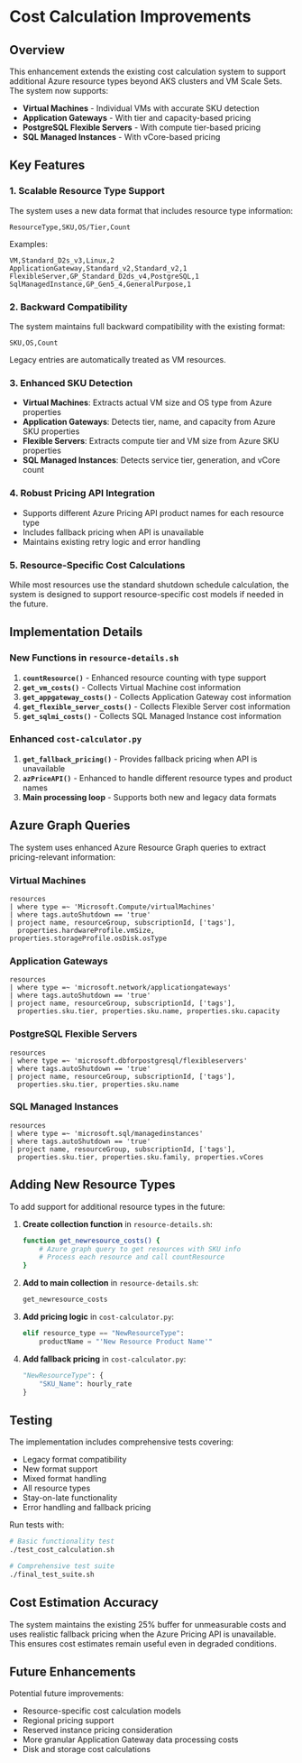 # Cost Calculation Improvements

## Overview

This enhancement extends the existing cost calculation system to support additional Azure resource types beyond AKS clusters and VM Scale Sets. The system now supports:

- **Virtual Machines** - Individual VMs with accurate SKU detection
- **Application Gateways** - With tier and capacity-based pricing
- **PostgreSQL Flexible Servers** - With compute tier-based pricing  
- **SQL Managed Instances** - With vCore-based pricing

## Key Features

### 1. Scalable Resource Type Support

The system uses a new data format that includes resource type information:
```
ResourceType,SKU,OS/Tier,Count
```

Examples:
```
VM,Standard_D2s_v3,Linux,2
ApplicationGateway,Standard_v2,Standard_v2,1
FlexibleServer,GP_Standard_D2ds_v4,PostgreSQL,1
SqlManagedInstance,GP_Gen5_4,GeneralPurpose,1
```

### 2. Backward Compatibility

The system maintains full backward compatibility with the existing format:
```
SKU,OS,Count
```

Legacy entries are automatically treated as VM resources.

### 3. Enhanced SKU Detection

- **Virtual Machines**: Extracts actual VM size and OS type from Azure properties
- **Application Gateways**: Detects tier, name, and capacity from Azure SKU properties
- **Flexible Servers**: Extracts compute tier and VM size from Azure SKU properties
- **SQL Managed Instances**: Detects service tier, generation, and vCore count

### 4. Robust Pricing API Integration

- Supports different Azure Pricing API product names for each resource type
- Includes fallback pricing when API is unavailable
- Maintains existing retry logic and error handling

### 5. Resource-Specific Cost Calculations

While most resources use the standard shutdown schedule calculation, the system is designed to support resource-specific cost models if needed in the future.

## Implementation Details

### New Functions in `resource-details.sh`

1. **`countResource()`** - Enhanced resource counting with type support
2. **`get_vm_costs()`** - Collects Virtual Machine cost information
3. **`get_appgateway_costs()`** - Collects Application Gateway cost information
4. **`get_flexible_server_costs()`** - Collects Flexible Server cost information
5. **`get_sqlmi_costs()`** - Collects SQL Managed Instance cost information

### Enhanced `cost-calculator.py`

1. **`get_fallback_pricing()`** - Provides fallback pricing when API is unavailable
2. **`azPriceAPI()`** - Enhanced to handle different resource types and product names
3. **Main processing loop** - Supports both new and legacy data formats

## Azure Graph Queries

The system uses enhanced Azure Resource Graph queries to extract pricing-relevant information:

### Virtual Machines
```kql
resources
| where type =~ 'Microsoft.Compute/virtualMachines'
| where tags.autoShutdown == 'true'
| project name, resourceGroup, subscriptionId, ['tags'], 
  properties.hardwareProfile.vmSize, properties.storageProfile.osDisk.osType
```

### Application Gateways
```kql
resources
| where type =~ 'microsoft.network/applicationgateways'
| where tags.autoShutdown == 'true'  
| project name, resourceGroup, subscriptionId, ['tags'],
  properties.sku.tier, properties.sku.name, properties.sku.capacity
```

### PostgreSQL Flexible Servers
```kql
resources
| where type =~ 'microsoft.dbforpostgresql/flexibleservers'
| where tags.autoShutdown == 'true'
| project name, resourceGroup, subscriptionId, ['tags'],
  properties.sku.tier, properties.sku.name
```

### SQL Managed Instances
```kql
resources
| where type =~ 'microsoft.sql/managedinstances'
| where tags.autoShutdown == 'true'
| project name, resourceGroup, subscriptionId, ['tags'],
  properties.sku.tier, properties.sku.family, properties.vCores
```

## Adding New Resource Types

To add support for additional resource types in the future:

1. **Create collection function** in `resource-details.sh`:
   ```bash
   function get_newresource_costs() {
       # Azure graph query to get resources with SKU info
       # Process each resource and call countResource
   }
   ```

2. **Add to main collection** in `resource-details.sh`:
   ```bash
   get_newresource_costs
   ```

3. **Add pricing logic** in `cost-calculator.py`:
   ```python
   elif resource_type == "NewResourceType":
       productName = "'New Resource Product Name'"
   ```

4. **Add fallback pricing** in `cost-calculator.py`:
   ```python
   "NewResourceType": {
       "SKU_Name": hourly_rate
   }
   ```

## Testing

The implementation includes comprehensive tests covering:

- Legacy format compatibility
- New format support  
- Mixed format handling
- All resource types
- Stay-on-late functionality
- Error handling and fallback pricing

Run tests with:
```bash
# Basic functionality test
./test_cost_calculation.sh

# Comprehensive test suite  
./final_test_suite.sh
```

## Cost Estimation Accuracy

The system maintains the existing 25% buffer for unmeasurable costs and uses realistic fallback pricing when the Azure Pricing API is unavailable. This ensures cost estimates remain useful even in degraded conditions.

## Future Enhancements

Potential future improvements:
- Resource-specific cost calculation models
- Regional pricing support
- Reserved instance pricing consideration
- More granular Application Gateway data processing costs
- Disk and storage cost calculations